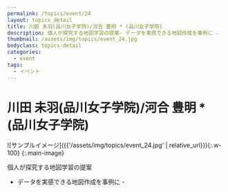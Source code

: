 ```yaml
---
permalink: /topics/event/24
layout: topics_detail
title: 川田 未羽(品川女子学院)/河合 豊明 * (品川女子学院)
description: 個人が探究する地図学習の提案- データを実感できる地図作成を事例に -
thumbnail: /assets/img/topics/event_24.jpg
bodyclass: topics-detail
categories:
  - event
tags:
  - イベント
---
```


# 川田 未羽(品川女子学院)/河合 豊明 * (品川女子学院)

![サンプルイメージ]({{'/assets/img/topics/event_24.jpg' | relative_url}}){:.w-100}
{:.main-image}

個人が探究する地図学習の提案

- データを実感できる地図作成を事例に -
